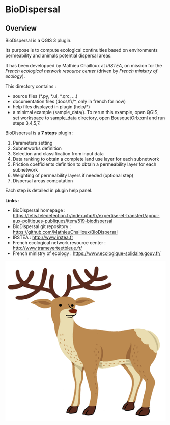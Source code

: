 
# BioDispersal

## Overview

BioDispersal is a QGIS 3 plugin.

Its purpose is to compute ecological continuities based on environments permeability and animals potential dispersal areas.

It has been developped by Mathieu Chailloux at *IRSTEA*, on mission for the *French ecological network resource center* (driven by *French ministry of ecology*).


This directory contains :
 - source files (*.py, *.ui, *.qrc, ...)
 - documentation files (docs/fr/*, only in french for now)
 - help files displayed in plugin (help/*)
 - a minimal example (sample_data/). To rerun this example, open QGIS, set workspace to sample_data directory, open BousquetOrb.xml and run steps 3,4,5,7.
      
BioDispersal is a **7 steps** plugin :
 1. Parameters setting
 2. Subnetworks definition
 3. Selection and classification from input data
 4. Data ranking to obtain a complete land use layer for each subnetwork
 5. Friction coefficients definition to obtain a permeability layer for each subnetwork
 6. Weighting of permeability layers if needed (optional step)
 7. Dispersal areas computation
    
Each step is detailed in plugin help panel.
    
**Links** :
 - BioDispersal homepage : https://tetis.teledetection.fr/index.php/fr/expertise-et-transfert/appui-aux-politiques-publiques/item/519-biodispersal
 - BioDispersal git repository : https://github.com/MathieuChailloux/BioDispersal
 - IRSTEA : http://www.irstea.fr
 - French ecological network resource center : http://www.trameverteetbleue.fr/
 - French ministry of ecology : https://www.ecologique-solidaire.gouv.fr/

![cerf](https://github.com/MathieuChailloux/BioDispersal/blob/gh-pages/icons/cerf.png)
